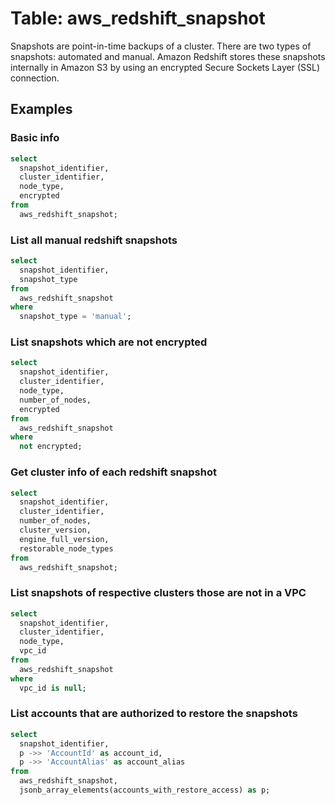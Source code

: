 # Table: aws_redshift_snapshot

Snapshots are point-in-time backups of a cluster. There are two types of snapshots: automated and manual. Amazon Redshift stores these snapshots internally in Amazon S3 by using an encrypted Secure Sockets Layer (SSL) connection.

## Examples

### Basic info

```sql
select
  snapshot_identifier,
  cluster_identifier,
  node_type,
  encrypted
from
  aws_redshift_snapshot;
```


### List all manual redshift snapshots

```sql
select
  snapshot_identifier,
  snapshot_type
from
  aws_redshift_snapshot
where
  snapshot_type = 'manual';
```


### List snapshots which are not encrypted

```sql
select
  snapshot_identifier,
  cluster_identifier,
  node_type,
  number_of_nodes,
  encrypted
from
  aws_redshift_snapshot
where
  not encrypted;
```


### Get cluster info of each redshift snapshot

```sql
select
  snapshot_identifier,
  cluster_identifier,
  number_of_nodes,
  cluster_version,
  engine_full_version,
  restorable_node_types
from
  aws_redshift_snapshot;
```


### List snapshots of respective clusters those are not in a VPC

```sql
select
  snapshot_identifier,
  cluster_identifier,
  node_type,
  vpc_id
from
  aws_redshift_snapshot
where
  vpc_id is null;
```


### List accounts that are authorized to restore the snapshots

```sql
select
  snapshot_identifier,
  p ->> 'AccountId' as account_id,
  p ->> 'AccountAlias' as account_alias
from
  aws_redshift_snapshot,
  jsonb_array_elements(accounts_with_restore_access) as p;
```